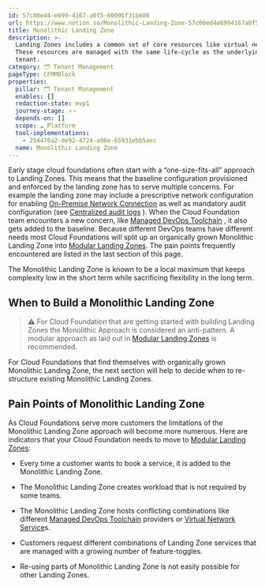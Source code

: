 ```yaml
---
id: 57c00ed4-e699-4167-a0f5-6009bf31b600
url: https://www.notion.so/Monolithic-Landing-Zone-57c00ed4e6994167a0f56009bf31b600
title: Monolithic Landing Zone
description: >-
  Landing Zones includes a common set of core resources like virtual networks.
  These resources are managed with the same life-cycle as the underlying cloud
  tenant.
category: 🗂 Tenant Management
pageType: CFMMBlock
properties:
  pillar: 🗂 Tenant Management
  enables: []
  redaction-state: mvp1
  journey-stage: ⭐️⭐️
  depends-on: []
  scope: ☁️ Platform
  tool-implementations:
    - 254476a2-de92-4724-a06e-65931ebb5aec
  name: Monolithic Landing Zone
---
```




Early stage cloud foundations often start with a “one-size-fits-all” approach to Landing Zones. This means that the baseline configuration provisioned and enforced by the landing zone has to serve multiple concerns. For example the landing zone may include a prescriptive network configuration for enabling [On-Premise Network Connection](../service-ecosystem/on-premise-network-connection.md) as well as mandatory audit configuration (see [Centralized audit logs](../security-and-compliance/centralized-audit-logs.md) ). When the Cloud Foundation team encounters a new concern, like [Managed DevOps Toolchain](../service-ecosystem/managed-devops-toolchain.md) , it also gets added to the baseline. Because different DevOps teams have different needs most Cloud Foundations will split up an organically grown Monolithic Landing Zone into [Modular Landing Zones](./modular-landing-zones.md). The pain points frequently encountered are listed in the last section of this page.

The Monolithic Landing Zone is known to be a local maximum that keeps complexity low in the short term while sacrificing flexibility in the long term. 

## When to Build a Monolithic Landing Zone

> **⚠️** For Cloud Foundation that are getting started with building Landing Zones the Monolithic Approach is considered an anti-pattern. A modular approach as laid out in [Modular Landing Zones](./modular-landing-zones.md)  is recommended.

For Cloud Foundations that find themselves with organically grown Monolithic Landing Zone, the next section will help to decide when to re-structure existing Monolithic Landing Zones.

## Pain Points of Monolithic Landing Zone

As Cloud Foundations serve more customers the limitations of the Monolithic Landing Zone  approach will become more numerous. Here are indicators that your Cloud Foundation needs to move to [Modular Landing Zones](./modular-landing-zones.md):

- Every time a customer wants to book a service, it is added to the Monolithic Landing Zone.

- The Monolithic Landing Zone creates workload that is not required by some teams.

- The Monolithic Landing Zone hosts conflicting combinations like different [Managed DevOps Toolchain](../service-ecosystem/managed-devops-toolchain.md) providers or [Virtual Network Service](../service-ecosystem/virtual-network-service.md)s.

- Customers request different combinations of Landing Zone services that are managed with a growing number of feature-toggles.

- Re-using parts of Monolithic Landing Zone is not easily possible for other Landing Zones.


